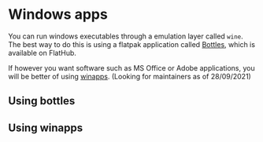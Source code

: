 # Windows apps

You can run windows executables through a emulation layer called `wine`. The best way to do this
is using a flatpak application called [Bottles](https://flathub.org/apps/details/com.usebottles.bottles), which is available on FlatHub.

If however you want software such as MS Office or Adobe applications, you will be better of using
[winapps](https://github.com/Fmstrat/winapps). (Looking for maintainers as of 28/09/2021)

## Using bottles

## Using winapps


